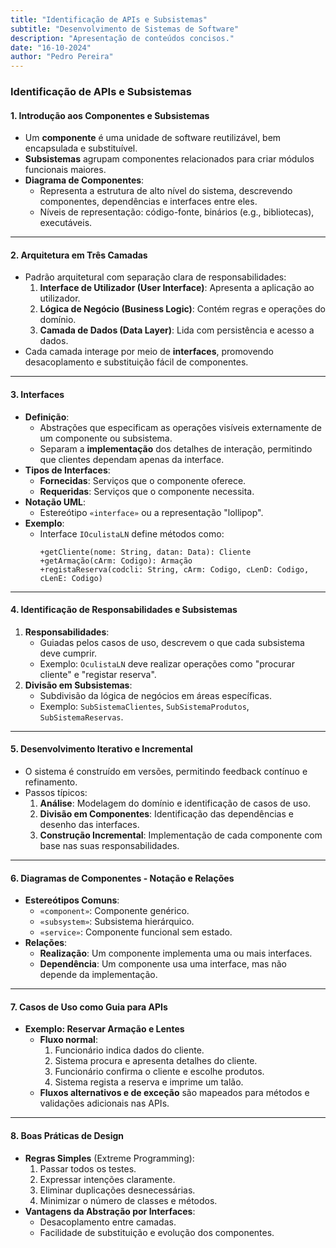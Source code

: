 ```yaml
---
title: "Identificação de APIs e Subsistemas"
subtitle: "Desenvolvimento de Sistemas de Software"
description: "Apresentação de conteúdos concisos."
date: "16-10-2024"
author: "Pedro Pereira"
---
```


### **Identificação de APIs e Subsistemas**

#### **1. Introdução aos Componentes e Subsistemas**  
- Um **componente** é uma unidade de software reutilizável, bem encapsulada e substituível.  
- **Subsistemas** agrupam componentes relacionados para criar módulos funcionais maiores.  
- **Diagrama de Componentes**:  
  - Representa a estrutura de alto nível do sistema, descrevendo componentes, dependências e interfaces entre eles.  
  - Níveis de representação: código-fonte, binários (e.g., bibliotecas), executáveis.  

---

#### **2. Arquitetura em Três Camadas**  
- Padrão arquitetural com separação clara de responsabilidades:  
  1. **Interface de Utilizador (User Interface)**: Apresenta a aplicação ao utilizador.  
  2. **Lógica de Negócio (Business Logic)**: Contém regras e operações do domínio.  
  3. **Camada de Dados (Data Layer)**: Lida com persistência e acesso a dados.  
- Cada camada interage por meio de **interfaces**, promovendo desacoplamento e substituição fácil de componentes.

---

#### **3. Interfaces**  
- **Definição**:  
  - Abstrações que especificam as operações visíveis externamente de um componente ou subsistema.  
  - Separam a **implementação** dos detalhes de interação, permitindo que clientes dependam apenas da interface.  
- **Tipos de Interfaces**:  
  - **Fornecidas**: Serviços que o componente oferece.  
  - **Requeridas**: Serviços que o componente necessita.  
- **Notação UML**:  
  - Estereótipo `«interface»` ou a representação "lollipop".  
- **Exemplo**:  
  - Interface `IOculistaLN` define métodos como:  
    ```plaintext
    +getCliente(nome: String, datan: Data): Cliente
    +getArmação(cArm: Codigo): Armação
    +registaReserva(codcli: String, cArm: Codigo, cLenD: Codigo, cLenE: Codigo)
    ```  

---

#### **4. Identificação de Responsabilidades e Subsistemas**  
1. **Responsabilidades**:  
   - Guiadas pelos casos de uso, descrevem o que cada subsistema deve cumprir.  
   - Exemplo: `OculistaLN` deve realizar operações como "procurar cliente" e "registar reserva".  
2. **Divisão em Subsistemas**:  
   - Subdivisão da lógica de negócios em áreas específicas.  
   - Exemplo: `SubSistemaClientes`, `SubSistemaProdutos`, `SubSistemaReservas`.  

---

#### **5. Desenvolvimento Iterativo e Incremental**  
- O sistema é construído em versões, permitindo feedback contínuo e refinamento.  
- Passos típicos:  
  1. **Análise**: Modelagem do domínio e identificação de casos de uso.  
  2. **Divisão em Componentes**: Identificação das dependências e desenho das interfaces.  
  3. **Construção Incremental**: Implementação de cada componente com base nas suas responsabilidades.

---

#### **6. Diagramas de Componentes - Notação e Relações**  
- **Estereótipos Comuns**:  
  - `«component»`: Componente genérico.  
  - `«subsystem»`: Subsistema hierárquico.  
  - `«service»`: Componente funcional sem estado.  
- **Relações**:  
  - **Realização**: Um componente implementa uma ou mais interfaces.  
  - **Dependência**: Um componente usa uma interface, mas não depende da implementação.  

---

#### **7. Casos de Uso como Guia para APIs**  
- **Exemplo: Reservar Armação e Lentes**  
  - **Fluxo normal**:  
    1. Funcionário indica dados do cliente.  
    2. Sistema procura e apresenta detalhes do cliente.  
    3. Funcionário confirma o cliente e escolhe produtos.  
    4. Sistema regista a reserva e imprime um talão.  
  - **Fluxos alternativos e de exceção** são mapeados para métodos e validações adicionais nas APIs.  

---

#### **8. Boas Práticas de Design**  
- **Regras Simples** (Extreme Programming):  
  1. Passar todos os testes.  
  2. Expressar intenções claramente.  
  3. Eliminar duplicações desnecessárias.  
  4. Minimizar o número de classes e métodos.  
- **Vantagens da Abstração por Interfaces**:  
  - Desacoplamento entre camadas.  
  - Facilidade de substituição e evolução dos componentes.
